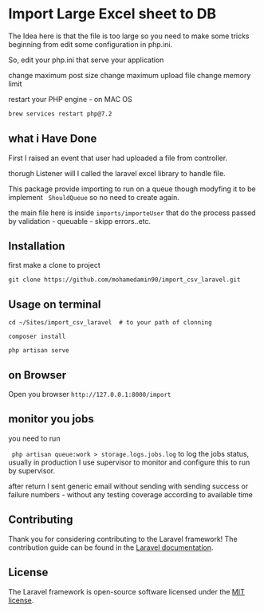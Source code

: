 # Import Large Excel sheet to DB



The Idea here is that the file is too large so you need to make some tricks beginning from edit some configuration in php.ini.


So, edit your php.ini that serve your application 

change maximum post size
change maximum upload file
change memory limit

restart your PHP engine - on MAC OS

```bash
brew services restart php@7.2
```



## what i Have Done


First I raised an event that user had uploaded a file from controller.
 
thorugh Listener will I called the laravel excel library to handle file. 

This package provide importing to run on a queue though modyfing it to be  implement ``` ShouldQueue``` so no need to create again.

the main file here is inside ```imports/importeUser``` that do the process passed by validation - queuable - skipp errors..etc.


## Installation

first make a clone to project

``` git clone https://github.com/mohamedamin90/import_csv_laravel.git ```


## Usage on terminal 

```
cd ~/Sites/import_csv_laravel  # to your path of clonning 

composer install 

php artisan serve 

```

## on Browser
Open you browser ``` http://127.0.0.1:8000/import ```

## monitor you jobs

you need to run 

``` php artisan queue:work > storage.logs.jobs.log```  to log the jobs status, 
usually in production I use supervisor to monitor and configure this to run by supervisor.

after return I sent generic email without sending with sending success or failure numbers - without any testing coverage according to available time



## Contributing

Thank you for considering contributing to the Laravel framework! The contribution guide can be found in the [Laravel documentation](https://laravel.com/docs/contributions).



## License

The Laravel framework is open-source software licensed under the [MIT license](https://opensource.org/licenses/MIT).
